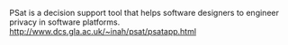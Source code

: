 PSat is a decision support tool that helps software designers to engineer privacy in software platforms.
http://www.dcs.gla.ac.uk/~inah/psat/psatapp.html
